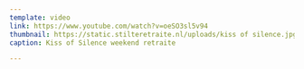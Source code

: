 ```yaml
---
template: video
link: https://www.youtube.com/watch?v=oeSO3sl5v94
thumbnail: https://static.stilteretraite.nl/uploads/kiss of silence.jpg
caption: Kiss of Silence weekend retraite

---
```

